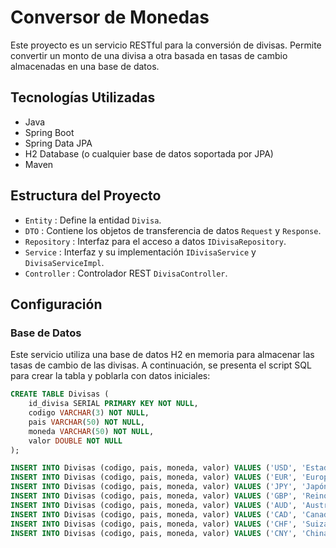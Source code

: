 # Conversor de Monedas

Este proyecto es un servicio RESTful para la conversión de divisas. Permite convertir un monto de una divisa a otra basada en tasas de cambio almacenadas en una base de datos.

## Tecnologías Utilizadas

- Java
- Spring Boot
- Spring Data JPA
- H2 Database (o cualquier base de datos soportada por JPA)
- Maven

## Estructura del Proyecto

- `Entity` : Define la entidad `Divisa`.
- `DTO` : Contiene los objetos de transferencia de datos `Request` y `Response`.
- `Repository` : Interfaz para el acceso a datos `IDivisaRepository`.
- `Service` : Interfaz y su implementación `IDivisaService` y `DivisaServiceImpl`.
- `Controller` : Controlador REST `DivisaController`.

## Configuración

### Base de Datos

Este servicio utiliza una base de datos H2 en memoria para almacenar las tasas de cambio de las divisas. A continuación, se presenta el script SQL para crear la tabla y poblarla con datos iniciales:

```sql
CREATE TABLE Divisas (
    id_divisa SERIAL PRIMARY KEY NOT NULL,
    codigo VARCHAR(3) NOT NULL,
    pais VARCHAR(50) NOT NULL,
    moneda VARCHAR(50) NOT NULL,
    valor DOUBLE NOT NULL
);

INSERT INTO Divisas (codigo, pais, moneda, valor) VALUES ('USD', 'Estados Unidos', 'Dólar Estadounidense', 18.22);
INSERT INTO Divisas (codigo, pais, moneda, valor) VALUES ('EUR', 'Europa', 'Euro', 19.62);
INSERT INTO Divisas (codigo, pais, moneda, valor) VALUES ('JPY', 'Japón', 'Yen', 0.12);
INSERT INTO Divisas (codigo, pais, moneda, valor) VALUES ('GBP', 'Reino Unido', 'Libra Esterlina', 23.19);
INSERT INTO Divisas (codigo, pais, moneda, valor) VALUES ('AUD', 'Australia', 'Dólar Australiano', 12.044578);
INSERT INTO Divisas (codigo, pais, moneda, valor) VALUES ('CAD', 'Canadá', 'Dólar Canadiense', 13.2390);
INSERT INTO Divisas (codigo, pais, moneda, valor) VALUES ('CHF', 'Suiza', 'Franco Suizo', 20.319);
INSERT INTO Divisas (codigo, pais, moneda, valor) VALUES ('CNY', 'China', 'Yuan', 2.54003);